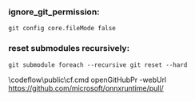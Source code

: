 ### ignore_git_permission:

    git config core.fileMode false


### reset submodules recursively:

    git submodule foreach --recursive git reset --hard



\\codeflow\public\cf.cmd openGitHubPr -webUrl https://github.com/microsoft/onnxruntime/pull/
